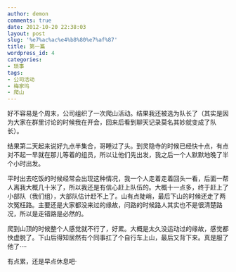 ```yaml
---
author: demon
comments: true
date: 2012-10-20 22:38:03
layout: post
slug: '%e7%ac%ac%e4%b8%80%e7%af%87'
title: 第一篇
wordpress_id: 4
categories:
- 琐事
tags:
- 公司活动
- 梅家坞
- 爬山
---
```


好不容易是个周末，公司组织了一次爬山活动。结果我还被选为队长了（其实是因为大家在群里讨论的时候我在开会，回来后看到聊天记录莫名其妙就变成了队长）。

结果第二天起来说好九点半集合，哥睡过了头。到灵隐寺的时候已经快十点，有点对不起一早就在那儿等着的组员，所以让他们先出发，我之后一个人默默地晚了半个小时出发。

平时出去吃饭的时候经常会出现这种情况，我一个人走着走着回头一看，后面一帮人离我大概几十米了，所以我还是有信心赶上队伍的。大概十一点多，终于赶上了小部队（我们组），大部队估计赶不上了。山有点陡峭，最后下山的时候还走了两次冤枉路。主要还是大家都没来过的缘故，问路的时候路人其实也不是很清楚路况，所以是走错路是必然的。

爬到山顶的时候整个人感觉就不行了，好累。大概是太久没运动过的缘故，感觉都快虚脱了。下山后得知居然有个同事扛了个自行车上山，最后又背下来。真是服了他了····

有点累，还是早点休息吧·
